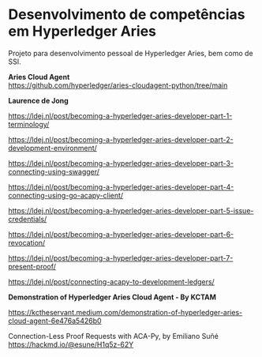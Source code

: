 # Desenvolvimento de competências em Hyperledger Aries

Projeto para desenvolvimento pessoal de Hyperledger Aries, bem como de SSI.


**Aries Cloud Agent**    
https://github.com/hyperledger/aries-cloudagent-python/tree/main


**Laurence de Jong**

https://ldej.nl/post/becoming-a-hyperledger-aries-developer-part-1-terminology/

https://ldej.nl/post/becoming-a-hyperledger-aries-developer-part-2-development-environment/

https://ldej.nl/post/becoming-a-hyperledger-aries-developer-part-3-connecting-using-swagger/

https://ldej.nl/post/becoming-a-hyperledger-aries-developer-part-4-connecting-using-go-acapy-client/

https://ldej.nl/post/becoming-a-hyperledger-aries-developer-part-5-issue-credentials/

https://ldej.nl/post/becoming-a-hyperledger-aries-developer-part-6-revocation/

https://ldej.nl/post/becoming-a-hyperledger-aries-developer-part-7-present-proof/

https://ldej.nl/post/connecting-acapy-to-development-ledgers/


**Demonstration of Hyperledger Aries Cloud Agent - By KCTAM**

https://kctheservant.medium.com/demonstration-of-hyperledger-aries-cloud-agent-6e476a5426b0


Connection-Less Proof Requests with ACA-Py, by Emiliano Suñé   
https://hackmd.io/@esune/H1q5z-62Y
